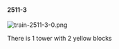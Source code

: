 #### 2511-3
![train-2511-3-0.png](https://github.com/lil-lab/nlvr/raw/master/nlvr/train/images/73/train-2511-3-0.png "train-2511-3-0.png")

There is 1 tower with 2 yellow blocks